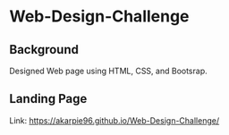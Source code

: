 # Web-Design-Challenge
## Background 
Designed Web page using HTML, CSS, and Bootsrap. 

## Landing Page 





Link: https://akarpie96.github.io/Web-Design-Challenge/
